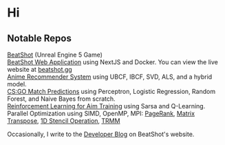 # Hi

## Notable Repos
[BeatShot](https://github.com/markoleptic/BeatShot) (Unreal Engine 5 Game)  
[BeatShot Web Application](https://github.com/markoleptic/BeatShot-WebApp) using NextJS and Docker. You can view the live website at [beatshot.gg](https://beatshot.gg)  
[Anime Recommender System](https://github.com/markoleptic/SpeedyRecs) using UBCF, IBCF, SVD, ALS, and a hybrid model.  
[CS:GO Match Predictions](https://github.com/markoleptic/CSGO-Match-Predictions) using Perceptron, Logistic Regression, Random Forest, and Naive Bayes from scratch.  
[Reinforcement Learning for Aim Training](https://github.com/markoleptic/Reinforcement-Learning-for-Aim-Training) using Sarsa and Q-Learning.  
Parallel Optimization using SIMD, OpenMP, MPI:
[PageRank](https://github.com/markoleptic/PageRank-Optimization), 
[Matrix Transpose](https://github.com/markoleptic/Matrix-Transpose-Optimization), 
[1D Stencil Operation](https://github.com/markoleptic/Stencil-Operation-Optimization), 
[TRMM](https://github.com/markoleptic/TRMM-Optimization)

Occasionally, I write to the [Developer Blog](https://beatshot.gg/devblog) on BeatShot's website.
<!--
**markoleptic/markoleptic** is a ✨ _special_ ✨ repository because its `README.md` (this file) appears on your GitHub profile.
- 🔭 I’m currently working on ...
- 🌱 I’m currently learning ...
- 👯 I’m looking to collaborate on ...
- 🤔 I’m looking for help with ...
- 💬 Ask me about ...
- 📫 How to reach me: ...
- 😄 Pronouns: ...
- ⚡ Fun fact: ...
-->
